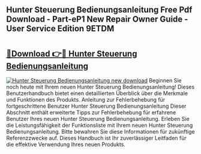 ## Hunter Steuerung Bedienungsanleitung Free Pdf Download - Part-eP1 New Repair Owner Guide - User Service Edition 9ETDM

# <h2><a href="http://df4mm1.blite.top/?on=Hunter+Steuerung+Bedienungsanleitung">🔗Download 👉🔴 Hunter Steuerung Bedienungsanleitung</a></h2>

[![Hunter Steuerung Bedienungsanleitung new download](https://i.imgur.com/lujVjoI.png)](http://df4mm1.blite.top/?on=Hunter+Steuerung+Bedienungsanleitung)
Beginnen Sie noch heute mit Ihrem neuen Hunter Steuerung Bedienungsanleitung! Dieses Benutzerhandbuch bietet einen detaillierten Überblick über die Merkmale und Funktionen des Produkts. Anleitung zur Fehlerbehebung für fortgeschrittene Benutzer Hunter Steuerung Bedienungsanleitung Dieser Abschnitt enthält erweiterte Tipps zur Fehlerbehebung für erfahrene Benutzer Ihres neuen Hunter Steuerung Bedienungsanleitung. Erleben Sie die Leistungsfähigkeit der Funktionsliste mit Ihrem neuen Hunter Steuerung Bedienungsanleitung. Bitte bewahren Sie diese Informationen für zukünftige Referenzzwecke auf. Dieses Handbuch ist Ihr zuverlässiger Leitfaden für die effektive Verwendung Ihres neuen Produkts.
